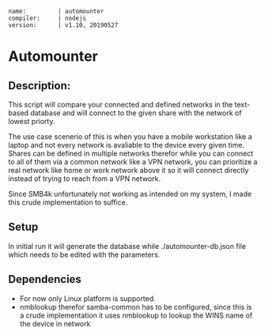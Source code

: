```
name:         | automounter
compiler:     | nodejs
version:      | v1.10, 20190527
```

# Automounter

## Description:

This script will compare your connected and defined networks in the text-based database and will connect to the given share with the network of lowest priorty. 

The use case scenerio of this is when you have a mobile workstation like a laptop and not every network is avaliable to the device every given time. Shares can be defined in multiple networks therefor while you can connect to all of them via a common network like a VPN network, you can prioritize a real network like home or work network above it so it will connect directly instead of trying to reach from a VPN network.

Since SMB4k unfortunately not working as intended on my system, I made this crude implementation to suffice.

## Setup

In initial run it will generate the database while ./automounter-db.json file which needs to be edited with the parameters.

## Dependencies

* For now only Linux platform is supported.
* nmblookup therefor samba-common has to be configured, since this is a crude implementation it uses nmblookup to lookup the WINS name of the device in network